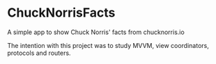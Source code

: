 # ChuckNorrisFacts
A simple app to show Chuck Norris' facts from chucknorris.io

The intention with this project was to study MVVM, view coordinators, protocols and routers.
